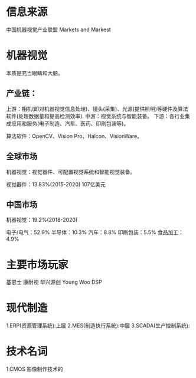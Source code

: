 # 信息来源
中国机器视觉产业联盟
Markets and Markest

# 机器视觉
本质是充当眼睛和大脑。

## 产业链：
上游：相机(即对机器视觉信息处理)、镜头(采集)、光源(提供照明)等硬件及算法软件(处理数据量和提高检测效率).
中游：视觉系统与智能装备。
下游：各行业集成应用和服务(电子制造、汽车、医药、印刷包装等)。


算法软件：OpenCV、Vision Pro、Halcon、VisionWare。

## 全球市场
机器视觉：视觉器件、可配置视觉系统和智能视觉装备。

视觉器件：13.83%(2015-2020)  107亿美元

## 中国市场
机器视觉：19.2%(2018-2020)

电子/电气：52.9%
半导体：10.3%
汽车：8.8%
印刷包装：5.5%
食品加工：4.9%

# 主要市场玩家
基恩士
康耐视
华兴源创
Young Woo DSP

# 现代制造
1.ERP(资源管理系统):上层
2.MES(制造执行系统):中层
3.SCADA(生产控制系统):

# 技术名词
1.CMOS 影像制作技术的






